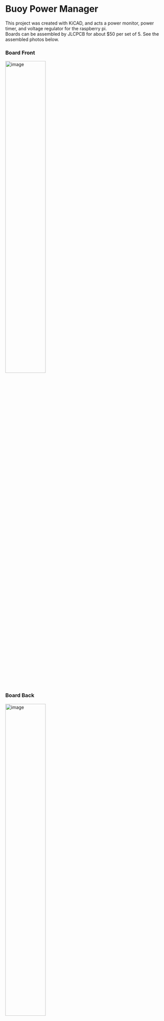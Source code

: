 # Buoy Power Manager
This project was created 
with KiCAD, and acts a power monitor, power timer, and voltage regulator for the 
raspberry pi.  
Boards can be assembled by JLCPCB for about $50 per set of 5. See the assembled photos below.
### Board Front 
<img src="IMG_2700.png" alt="image" width="50%" height="auto">

### Board Back
<img src="IMG_2701.png" alt="image" width="50%" height="auto">

# Instructional Video
[![Watch the video](https://img.youtube.com/vi/2lVkbx-hy3E/maxresdefault.jpg)](https://youtu.be/2lVkbx-hy3E)

# Part Alternative
[Witty Pi 4](https://www.uugear.com/product/witty-pi-4/)
